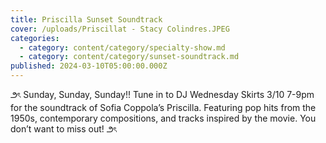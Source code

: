 ```yaml
---
title: Priscilla Sunset Soundtrack
cover: /uploads/Priscillat - Stacy Colindres.JPEG
categories:
  - category: content/category/specialty-show.md
  - category: content/category/sunset-soundtrack.md
published: 2024-03-10T05:00:00.000Z
---
```


౨ৎ Sunday, Sunday, Sunday!! Tune in to DJ Wednesday Skirts 3/10 7-9pm for the soundtrack of Sofia Coppola’s Priscilla. Featuring pop hits from the 1950s, contemporary compositions, and tracks inspired by the movie. You don’t want to miss out! ౨ৎ
